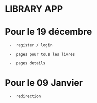 # LIBRARY APP

# Pour le 19 décembre

      -  register / login

      -  pages pour tous les livres

      -  pages details

# Pour le 09 Janvier

      -  redirection
